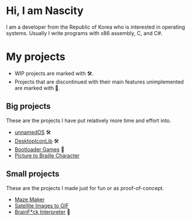 # Hi, I am Nascity
I am a developer from the Republic of Korea who is interested in operating systems. Usually I write programs with x86 assembly, C, and C#.

# My projects
* WIP projects are marked with 🛠️.
* Projects that are discontinued with their main features unimplemented are marked with 🛑.

## Big projects
These are the projects I have put relatively more time and effort into.
* [unnamedOS](https://github.com/NatsciT/UnnamedOS) 🛠️
* [DesktopIconLib](https://github.com/NatsciT/DesktopIconLib) 🛠️
* [Bootloader Games](https://github.com/NatsciT/Bootloader-Games) 🛑
* [Picture to Braille Character](https://github.com/NatsciT/Picture-to-Braille-Character)

## Small projects
These are the projects I made just for fun or as proof-of-concept.
* [Maze Maker](https://github.com/NatsciT/Maze-Maker)
* [Satellite Images to GIF](https://github.com/NatsciT/Satellite-Images-to-GIF)
* [BrainF*ck Interpreter](https://github.com/NatsciT/BrainF_ck-interpreter) 🛑
